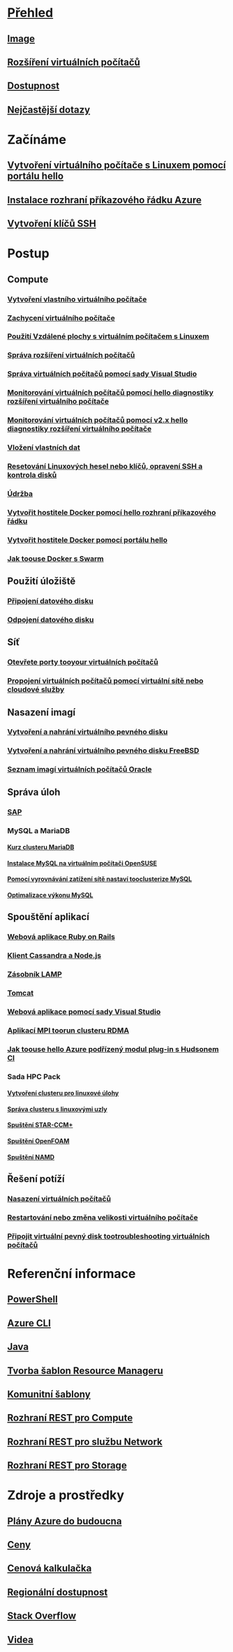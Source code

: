 # [Přehled](../overview.md)
## [Image](about-images.md)
## [Rozšíření virtuálních počítačů](agents-and-extensions.md)
## [Dostupnost](configure-availability.md)
## [Nejčastější dotazy](faq.md)

# Začínáme
## [Vytvoření virtuálního počítače s Linuxem pomocí portálu hello](createportal.md)
## [Instalace rozhraní příkazového řádku Azure](../../../cli-install-nodejs.md)
## [Vytvoření klíčů SSH](../mac-create-ssh-keys.md)

# Postup
## Compute
### [Vytvoření vlastního virtuálního počítače](create-custom.md)
### [Zachycení virtuálního počítače](capture-image.md)
### [Použití Vzdálené plochy s virtuálním počítačem s Linuxem](remote-desktop.md)
### [Správa rozšíření virtuálních počítačů](manage-extensions.md)
### [Správa virtuálních počítačů pomocí sady Visual Studio](manage-visual-studio.md)
### [Monitorování virtuálních počítačů pomocí hello diagnostiky rozšíření virtuálního počítače](../diagnostic-extension.md)
### [Monitorování virtuálních počítačů pomocí v2.x hello diagnostiky rozšíření virtuálního počítače](diagnostic-extension-v2.md)
### [Vložení vlastních dat](inject-custom-data.md)
### [Resetování Linuxových hesel nebo klíčů, opravení SSH a kontrola disků](reset-access.md)
### [Údržba](planned-maintenance-schedule.md)
### [Vytvořit hostitele Docker pomocí hello rozhraní příkazového řádku](cli-use-docker.md)
### [Vytvořit hostitele Docker pomocí portálu hello](portal-use-docker.md)
### [Jak toouse Docker s Swarm](../../virtual-machines-linux-docker-swarm.md)

## Použití úložiště
### [Připojení datového disku](attach-disk.md)
### [Odpojení datového disku](detach-disk.md)

## Síť
### [Otevřete porty tooyour virtuálních počítačů](setup-endpoints.md)
### [Propojení virtuálních počítačů pomocí virtuální sítě nebo cloudové služby](connect-vms.md)

## Nasazení imagí
### [Vytvoření a nahrání virtuálního pevného disku](create-upload-vhd.md)
### [Vytvoření a nahrání virtuálního pevného disku FreeBSD](freebsd-create-upload-vhd.md)
### [Seznam imagí virtuálních počítačů Oracle](oracle-images.md)

## Správa úloh
### [SAP](sap-get-started.md)
### MySQL a MariaDB
#### [Kurz clusteru MariaDB](mariadb-mysql-cluster.md)
#### [Instalace MySQL na virtuálním počítači OpenSUSE](mysql-on-opensuse.md)
#### [Pomocí vyrovnávání zatížení sítě nastaví tooclusterize MySQL](mysql-cluster.md)
#### [Optimalizace výkonu MySQL](optimize-mysql.md)

## Spouštění aplikací
### [Webová aplikace Ruby on Rails](virtual-machines-linux-classic-ruby-rails-web-app.md)
### [Klient Cassandra a Node.js](cassandra-nodejs.md)
### [Zásobník LAMP](lamp-script.md)
### [Tomcat](setup-tomcat.md)
### [Webová aplikace pomocí sady Visual Studio](web-app-visual-studio.md)
### [Aplikací MPI toorun clusteru RDMA](rdma-cluster.md)
### [Jak toouse hello Azure podřízený modul plug-in s Hudsonem CI](../../virtual-machines-azure-slave-plugin-for-hudson.md)
### Sada HPC Pack
#### [Vytvoření clusteru pro linuxové úlohy](hpcpack-cluster-powershell-script.md)
#### [Správa clusteru s linuxovými uzly](hpcpack-cluster.md)
#### [Spuštění STAR-CCM+](hpcpack-cluster-starccm.md)
#### [Spuštění OpenFOAM](hpcpack-cluster-openfoam.md)
#### [Spuštění NAMD](hpcpack-cluster-namd.md)

## Řešení potíží
### [Nasazení virtuálních počítačů](troubleshoot-deployment-new-vm.md)
### [Restartování nebo změna velikosti virtuálního počítače](restart-resize-error-troubleshooting.md)
### [Připojit virtuální pevný disk tootroubleshooting virtuálních počítačů](troubleshoot-recovery-disks-portal.md)

# Referenční informace
## [PowerShell](/powershell/azure/overview)
## [Azure CLI](/cli/azure/vm)
## [Java](/java/api)
## [Tvorba šablon Resource Manageru](../../../azure-resource-manager/resource-group-authoring-templates.md?toc=%2fazure%2fvirtual-machines%2flinux%2ftoc.json)
## [Komunitní šablony](https://azure.microsoft.com/documentation/templates)
## [Rozhraní REST pro Compute](/rest/api/compute)
## [Rozhraní REST pro službu Network](/rest/api)
## [Rozhraní REST pro Storage](/rest/api/storageservices)


# Zdroje a prostředky
## [Plány Azure do budoucna](https://azure.microsoft.com/roadmap/?category=compute)
## [Ceny](https://azure.microsoft.com/pricing/details/virtual-machines/#Linux)
## [ Cenová kalkulačka](https://azure.microsoft.com/pricing/calculator/)
## [Regionální dostupnost](https://azure.microsoft.com/regions/services)
## [Stack Overflow](http://stackoverflow.com/questions/tagged/azure-virtual-machine)
## [Videa](https://azure.microsoft.com/documentation/videos/index/?services=virtual-machines)
